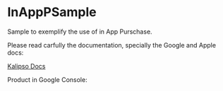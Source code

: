 # InAppPSample

Sample to exemplify the use of in App Purschase.

Please read carfully the documentation, specially the Google and Apple docs:

[Kalipso Docs](https://docs.sysdevmobile.com/kalipso50/inapp_purchase_initialize.htm)

Product in Google Console:



